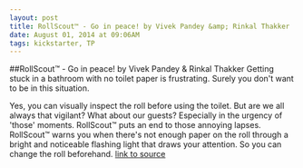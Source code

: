 ```yaml
---
layout: post
title: RollScout™ - Go in peace! by Vivek Pandey &amp; Rinkal Thakker
date: August 01, 2014 at 09:06AM
tags: kickstarter, TP
---
```

##RollScout™ - Go in peace! by Vivek Pandey &amp; Rinkal Thakker
Getting stuck in a bathroom with no toilet paper is frustrating. Surely you don't want to be in this situation. 

Yes, you can visually inspect the roll before using the toilet. But are we all always that vigilant? What about our guests? Especially in the urgency of 'those' moments.
RollScout™ puts an end to those annoying lapses. RollScout™ warns you when there's not enough paper on the roll through a bright and noticeable flashing light that draws your attention. So you can change the roll beforehand. 
[link to source](http://ift.tt/Wwvq42) 
